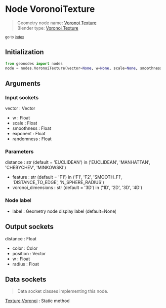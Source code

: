 
# Node VoronoiTexture

> Geometry node name: [Voronoi Texture](https://docs.blender.org/manual/en/latest/modeling/geometry_nodes/material/voronoi_texture.html)<br>
  Blender type: [Voronoi Texture](https://docs.blender.org/api/current/bpy.types.ShaderNodeTexVoronoi.html)
  
<sub>go to [index](/docs/index.md)</sub>

## Initialization

```python
from geonodes import nodes
node = nodes.VoronoiTexture(vector=None, w=None, scale=None, smoothness=None, exponent=None, randomness=None, distance='EUCLIDEAN', feature='F1', voronoi_dimensions='3D', label=None)
```



## Arguments


### Input sockets

vector : Vector
- w : Float
- scale : Float
- smoothness : Float
- exponent : Float
- randomness : Float

### Parameters

distance : str (default = 'EUCLIDEAN') in ('EUCLIDEAN', 'MANHATTAN', 'CHEBYCHEV', 'MINKOWSKI')
- feature : str (default = 'F1') in ('F1', 'F2', 'SMOOTH_F1', 'DISTANCE_TO_EDGE', 'N_SPHERE_RADIUS')
- voronoi_dimensions : str (default = '3D') in ('1D', '2D', '3D', '4D')

### Node label

- label : Geometry node display label (default=None)

## Output sockets

distance : Float
- color : Color
- position : Vector
- w : Float
- radius : Float

## Data sockets

> Data socket classes implementing this node.
  
[Texture](/docs/sockets/Texture.md).[Voronoi](/docs/sockets/Texture.md#voronoi) : Static method

